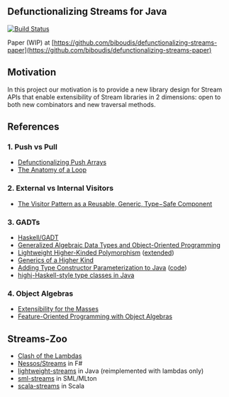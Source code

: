 ## Defunctionalizing Streams for Java
[![Build Status](https://magnum.travis-ci.com/biboudis/defunctionalizing-streams.svg?token=EYsxboxiFVSqpFARwkTX&branch=master)](https://magnum.travis-ci.com/biboudis/defunctionalizing-streams)

Paper (WIP) at [https://github.com/biboudis/defunctionalizing-streams-paper](https://github.com/biboudis/defunctionalizing-streams-paper)

## Motivation
In this project our motivation is to provide a new library design for Stream APIs that enable extensibility of Stream
libraries in 2 dimensions: open to both new combinators and new traversal methods.

## References
### 1. Push vs Pull
* [Defunctionalizing Push Arrays](http://www.cse.chalmers.se/~joels/writing/defuncEmb.pdf)
* [The Anatomy of a Loop](http://www.ccs.neu.edu/home/shivers/papers/loop.pdf)

### 2. External vs Internal Visitors
* [The Visitor Pattern as a Reusable‚ Generic‚ Type−Safe Component](http://www.cs.ox.ac.uk/jeremy.gibbons/publications/visitor.pdf)

### 3. GADTs
* [Haskell/GADT](http://en.wikibooks.org/wiki/Haskell/GADT)
* [Generalized Algebraic Data Types and Object-Oriented Programming](http://research.microsoft.com/apps/pubs/default.aspx?id=64040)
* [Lightweight Higher-Kinded Polymorphism](https://ocamllabs.github.io/higher/lightweight-higher-kinded-polymorphism.pdf) ([extended](http://www.lpw25.net/flops2014.pdf))
* [Generics of a Higher Kind](https://lirias.kuleuven.be/bitstream/123456789/186940/4/tcpoly.pdf)
* [Adding Type Constructor Parameterization to Java](http://www.jot.fm/issues/issue_2008_06/article2.pdf) ([code](http://lampwww.epfl.ch/~cremet/FGJ-omega/index.html))
* [highj-Haskell-style type classes in Java](https://code.google.com/p/highj/)

### 4. Object Algebras
* [Extensibility for the Masses](https://www.cs.utexas.edu/~wcook/Drafts/2012/ecoop2012.pdf)
* [Feature-Oriented Programming with Object Algebras](http://www.cs.utexas.edu/~wcook/Drafts/2012/FOPwOA.pdf)

## Streams-Zoo
* [Clash of the Lambdas](http://biboudis.github.io/clashofthelambdas/)
* [Nessos/Streams](https://github.com/nessos/Streams) in F#
* [lightweight-streams](https://github.com/biboudis/lightweight-streams) in Java (reimplemented with lambdas only)
* [sml-streams](https://github.com/biboudis/sml-streams) in SML/MLton
* [scala-streams](https://github.com/biboudis/scala-streams) in Scala
